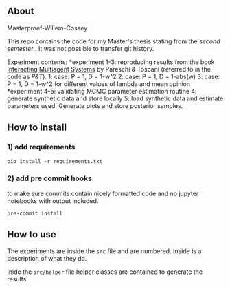 ## About
Masterproef-Willem-Cossey

This repo contains the code for my Master's thesis stating from the _second semester_ .
It was not possible to transfer git history.

Experiment contents:
*experiment 1-3: reproducing results from the book [Interacting Multiagent Systems](https://global.oup.com/academic/product/interacting-multiagent-systems-9780199655465?cc=be&lang=enn&#) by Pareschi & Toscani (referred to in the code as _P&T_).
	1: case: P = 1, D = 1-w^2
	2: case: P = 1, D = 1-abs(w)
	3: case: P = 1, D = 1-w^2 for different values of lambda and mean opinion
*experiment 4-5: validating MCMC parameter estimation routine
	4: generate synthetic data and store locally
	5: load synthetic data and estimate parameters used. Generate plots and store posterior samples.


## How to install

### 1) add requirements

`pip install -r requirements.txt`

### 2) add pre commit hooks
to make sure commits contain nicely formatted code and no jupyter notebooks with output included.

`pre-commit install`

## How to use

The experiments are inside the `src` file and are numbered. Inside is a description of what they do.

Inide the `src/helper` file helper classes are contained to generate the results.
